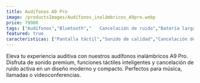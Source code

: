 ```yaml
---
title: Audífonos A9 Pro
image: /productsImages/Audífonos_inalámbricos_A9pro.webp
price: 79900
tags: ["Audífonos","Bluetooth","   Cancelación de ruido","Batería larga","Pantalla táctil"]
featured: true
caracteristicas: ["Pantalla táctil","Sonido de calidad","Cancelación de ruido (ANC)","Larga batería","Ambient Sound","carga rápida","compatible con dispositivos iOS y Android"]
---
```


Eleva tu experiencia auditiva con nuestros audífonos inalámbricos A9 Pro. Disfruta de sonido premium, funciones táctiles inteligentes y cancelación de ruido activa en un diseño moderno y compacto. Perfectos para música, llamadas o videoconferencias.